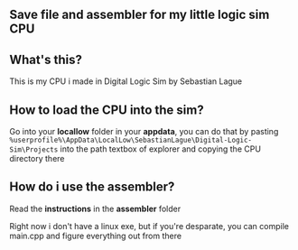 ## Save file and assembler for my little logic sim CPU

## What's this?
This is my CPU i made in Digital Logic Sim by Sebastian Lague

## How to load the CPU into the sim?
Go into your **locallow** folder in your **appdata**, you can do that by pasting `%userprofile%\AppData\LocalLow\SebastianLague\Digital-Logic-Sim\Projects` into the path textbox of explorer and copying the CPU directory there

## How do i use the assembler?
Read the **instructions** in the **assembler** folder

Right now i don't have a linux exe, but if you're desparate, you can compile main.cpp and figure everything out from there